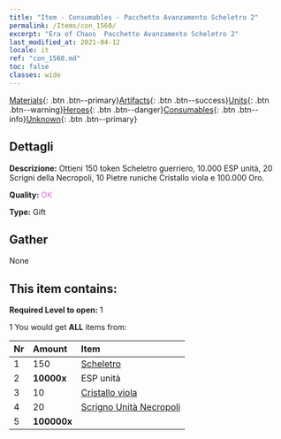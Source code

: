 ```yaml
---
title: "Item - Consumables - Pacchetto Avanzamento Scheletro 2"
permalink: /Items/con_1560/
excerpt: "Era of Chaos  Pacchetto Avanzamento Scheletro 2"
last_modified_at: 2021-04-12
locale: it
ref: "con_1560.md"
toc: false
classes: wide
---
```

 [Materials](/it/Items/){: .btn .btn--primary}[Artifacts](/it/Items/Artifacts/){: .btn .btn--success}[Units](/it/Items/Units/){: .btn .btn--warning}[Heroes](/it/Items/Heroes/){: .btn .btn--danger}[Consumables](/it/Items/Consumables/){: .btn .btn--info}[Unknown](/it/Items/Unknown/){: .btn .btn--primary}

## Dettagli
 **Descrizione:** Ottieni 150 token Scheletro guerriero, 10.000 ESP unità, 20 Scrigni della Necropoli, 10 Pietre runiche Cristallo viola e 100.000 Oro.

 **Quality:** <span style="color: #DA70D6">OK</span>

 **Type:** Gift

## Gather

  None

## This item contains:

 **Required Level to open:** 1

 1 You would get **ALL** items  from:

  | Nr | Amount |     Item    |
  |:---|:-------|:------------|
  | 1 | 150 | [Scheletro](/it/Items/unt_208/) | 
  | 2 |  **10000x** | ESP unità |  | 
  | 3 | 10 | [Cristallo viola](/it/Items/con_720/) | 
  | 4 | 20 | [Scrigno Unità Necropoli](/it/Items/con_1271/) | 
  | 5 |  **100000x** | <i class="fas fa-coins"/> |  | 

